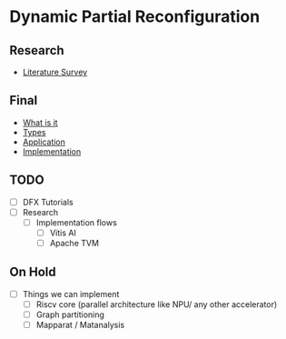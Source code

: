 # Dynamic Partial Reconfiguration
## Research
- [Literature Survey](./Papers/README.md)

## Final
- [What is it](Intro.md)
- [Types](Types.md)
- [Application](Application.md)
- [Implementation](Implementation.md)

## TODO
- [ ] DFX Tutorials
- [ ] Research
  - [ ] Implementation flows
    - [ ] Vitis AI
    - [ ] Apache TVM

## On Hold
- [ ] Things we can implement
  - [ ] Riscv core (parallel architecture like NPU/ any other accelerator)
  - [ ] Graph partitioning
  - [ ] Mapparat / Matanalysis
